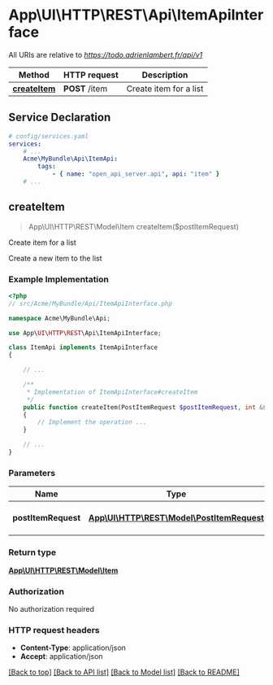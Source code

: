 # App\UI\HTTP\REST\Api\ItemApiInterface

All URIs are relative to *https://todo.adrienlambert.fr/api/v1*

Method | HTTP request | Description
------------- | ------------- | -------------
[**createItem**](ItemApiInterface.md#createItem) | **POST** /item | Create item for a list


## Service Declaration
```yaml
# config/services.yaml
services:
    # ...
    Acme\MyBundle\Api\ItemApi:
        tags:
            - { name: "open_api_server.api", api: "item" }
    # ...
```

## **createItem**
> App\UI\HTTP\REST\Model\Item createItem($postItemRequest)

Create item for a list

Create a new item to the list

### Example Implementation
```php
<?php
// src/Acme/MyBundle/Api/ItemApiInterface.php

namespace Acme\MyBundle\Api;

use App\UI\HTTP\REST\Api\ItemApiInterface;

class ItemApi implements ItemApiInterface
{

    // ...

    /**
     * Implementation of ItemApiInterface#createItem
     */
    public function createItem(PostItemRequest $postItemRequest, int &$responseCode, array &$responseHeaders): array|object|null
    {
        // Implement the operation ...
    }

    // ...
}
```

### Parameters

Name | Type | Description  | Notes
------------- | ------------- | ------------- | -------------
 **postItemRequest** | [**App\UI\HTTP\REST\Model\PostItemRequest**](../Model/PostItemRequest.md)| Create a new item in the list |

### Return type

[**App\UI\HTTP\REST\Model\Item**](../Model/Item.md)

### Authorization

No authorization required

### HTTP request headers

 - **Content-Type**: application/json
 - **Accept**: application/json

[[Back to top]](#) [[Back to API list]](../../README.md#documentation-for-api-endpoints) [[Back to Model list]](../../README.md#documentation-for-models) [[Back to README]](../../README.md)

